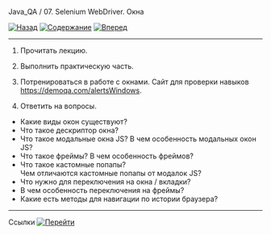 Java_QA / 07. Selenium WebDriver. Окна

[![Назад](https://img.shields.io/badge/-%D0%9D%D0%B0%D0%B7%D0%B0%D0%B4-brightgreen)](2.%20Практика.md)
[![Содержание](https://img.shields.io/badge/-%D0%A1%D0%BE%D0%B4%D0%B5%D1%80%D0%B6%D0%B0%D0%BD%D0%B8%D0%B5-purple)](README.md)
[![Вперед](https://img.shields.io/badge/-%D0%92%D0%BF%D0%B5%D1%80%D0%B5%D0%B4-brightgreen)](4.%20Ссылки.md)

***

1. Прочитать лекцию.
2. Выполнить практическую часть.
3. Потренироваться в работе с окнами.
   Сайт для проверки навыков https://demoqa.com/alertsWindows.
   
4. Ответить на вопросы.

* Какие виды окон существуют?
* Что такое дескриптор окна?
* Что такое модальные окна JS? 
  В чем особенность модальных окон JS?  
* Что такое фреймы? 
  В чем особенность фреймов?
* Что такое кастомные попапы?  
  Чем отличаются кастомные попапы от модалок JS?  
* Что нужно для переключения на окна / вкладки?
* В чем особенность переключения на фреймы?
* Какие есть методы для навигации по истории браузера?

***

Ссылки [![Перейти](https://img.shields.io/badge/-%D0%9F%D0%B5%D1%80%D0%B5%D0%B9%D1%82%D0%B8-blue)](4.%20Ссылки.md)